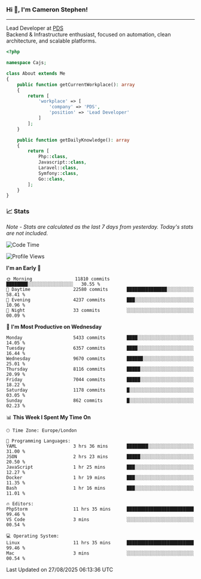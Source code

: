 ### Hi 👋, I'm Cameron Stephen!

---

Lead Developer at [PDS](https://prindatasolutions.co.uk)  
Backend & Infrastructure enthusiast, focused on automation, clean architecture, and scalable platforms.


```php
<?php

namespace Cajs;

class About extends Me
{
    public function getCurrentWorkplace(): array
    {
        return [
            'workplace' => [
                'company' => 'PDS',
                'position' => 'Lead Developer'
            ]
        ];
    }

    public function getDailyKnowledge(): array
    {
        return [
            Php::class,
            Javascript::class,
            Laravel::class,
            Symfony::class,
            Go::class,
        ];
    }
}
```

### 📈 Stats
<p><em>Note - Stats are calculated as the last 7 days from yesterday. Today's stats are not included.</em></p>


<!--START_SECTION:waka-->
![Code Time](http://img.shields.io/badge/Code%20Time-4%2C660%20hrs%206%20mins-blue)

![Profile Views](http://img.shields.io/badge/Profile%20Views-0-blue)

**I'm an Early 🐤** 

```text
🌞 Morning                11810 commits       ████████░░░░░░░░░░░░░░░░░   30.55 % 
🌆 Daytime                22580 commits       ███████████████░░░░░░░░░░   58.41 % 
🌃 Evening                4237 commits        ███░░░░░░░░░░░░░░░░░░░░░░   10.96 % 
🌙 Night                  33 commits          ░░░░░░░░░░░░░░░░░░░░░░░░░   00.09 % 
```
📅 **I'm Most Productive on Wednesday** 

```text
Monday                   5433 commits        ████░░░░░░░░░░░░░░░░░░░░░   14.05 % 
Tuesday                  6357 commits        ████░░░░░░░░░░░░░░░░░░░░░   16.44 % 
Wednesday                9670 commits        ██████░░░░░░░░░░░░░░░░░░░   25.01 % 
Thursday                 8116 commits        █████░░░░░░░░░░░░░░░░░░░░   20.99 % 
Friday                   7044 commits        █████░░░░░░░░░░░░░░░░░░░░   18.22 % 
Saturday                 1178 commits        █░░░░░░░░░░░░░░░░░░░░░░░░   03.05 % 
Sunday                   862 commits         █░░░░░░░░░░░░░░░░░░░░░░░░   02.23 % 
```


📊 **This Week I Spent My Time On** 

```text
🕑︎ Time Zone: Europe/London

💬 Programming Languages: 
YAML                     3 hrs 36 mins       ████████░░░░░░░░░░░░░░░░░   31.00 % 
JSON                     2 hrs 23 mins       █████░░░░░░░░░░░░░░░░░░░░   20.50 % 
JavaScript               1 hr 25 mins        ███░░░░░░░░░░░░░░░░░░░░░░   12.27 % 
Docker                   1 hr 19 mins        ███░░░░░░░░░░░░░░░░░░░░░░   11.35 % 
Bash                     1 hr 16 mins        ███░░░░░░░░░░░░░░░░░░░░░░   11.01 % 

🔥 Editors: 
PhpStorm                 11 hrs 35 mins      █████████████████████████   99.46 % 
VS Code                  3 mins              ░░░░░░░░░░░░░░░░░░░░░░░░░   00.54 % 

💻 Operating System: 
Linux                    11 hrs 35 mins      █████████████████████████   99.46 % 
Mac                      3 mins              ░░░░░░░░░░░░░░░░░░░░░░░░░   00.54 % 
```


 Last Updated on 27/08/2025 06:13:36 UTC
<!--END_SECTION:waka-->
